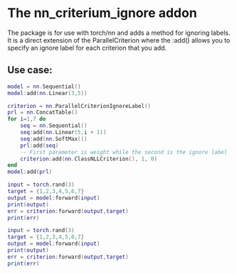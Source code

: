 # The nn_criterium_ignore addon

The package is for use with torch/nn and adds a method for ignoring labels. 
It is a direct extension of the ParallelCriterion where the :add() allows you to
specify an ignore label for each criterion that you add.

## Use case:

```lua
model = nn.Sequential()
model:add(nn.Linear(3,5))

criterion = nn.ParallelCriterionIgnoreLabel()
prl = nn.ConcatTable()
for i=1,7 do
    seq = nn.Sequential()
    seq:add(nn.Linear(5,i + 1))
    seq:add(nn.SoftMax())
    prl:add(seq)
    -- First parameter is weight while the second is the ignore label
    criterion:add(nn.ClassNLLCriterion(), 1, 0)
end
model:add(prl)

input = torch.rand(3)
target = {1,2,3,4,5,6,7}
output = model:forward(input)
print(output)
err = criterion:forward(output,target)
print(err)

input = torch.rand(3)
target = {1,2,3,4,5,0,7}
output = model:forward(input)
print(output)
err = criterion:forward(output,target)
print(err)
```
